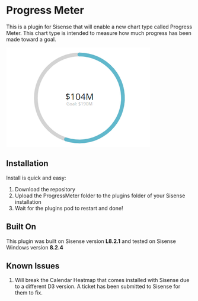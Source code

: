 # Progress Meter

This is a plugin for Sisense that will enable a new chart type called Progress Meter. This chart type is intended to measure how much progress has been made toward a goal. 

![Progress Meter Logo](/ProgressMeter-image.png)

## Installation

Install is quick and easy:

1. Download the repository
1. Upload the ProgressMeter folder to the plugins folder of your Sisense installation
1. Wait for the plugins pod to restart and done!


## Built On
This plugin was built on Sisense version **L8.2.1** and tested on Sisense Windows version **8.2.4**

## Known Issues
1. Will break the Calendar Heatmap that comes installed with Sisense due to a different D3 version. A ticket has been submitted to Sisense for them to fix.
